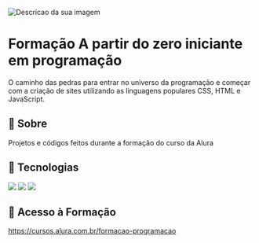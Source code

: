 
![Descricao da sua imagem](https://imgur.com/LAhVKqi.png)

# Formação A partir do zero iniciante em programação

O caminho das pedras para entrar no universo da programação e começar com a criação de sites utilizando as linguagens populares CSS, HTML e JavaScript.

## 📌 Sobre

Projetos e códigos feitos durante a formação do curso da Alura

## 🚀 Tecnologias

<div>
  <img src="https://img.shields.io/badge/HTML-239120?style=for-the-badge&logo=html5&logoColor=white">
  <img src="https://img.shields.io/badge/CSS-239120?&style=for-the-badge&logo=css3&logoColor=white">
  <img src="https://img.shields.io/badge/JavaScript-F7DF1E?style=for-the-badge&logo=javascript&logoColor=black">
</div>

## 📁 Acesso à Formação

https://cursos.alura.com.br/formacao-programacao
